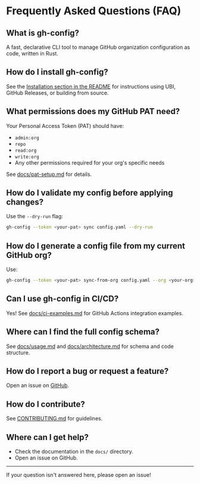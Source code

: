 # Frequently Asked Questions (FAQ)

## What is gh-config?

A fast, declarative CLI tool to manage GitHub organization configuration as code, written in Rust.

## How do I install gh-config?

See the [Installation section in the README](../README.md#installation) for instructions using UBI, GitHub Releases, or building from source.

## What permissions does my GitHub PAT need?

Your Personal Access Token (PAT) should have:
- `admin:org`
- `repo`
- `read:org`
- `write:org`
- Any other permissions required for your org's specific needs

See [docs/pat-setup.md](pat-setup.md) for details.

## How do I validate my config before applying changes?

Use the `--dry-run` flag:
```bash
gh-config --token <your-pat> sync config.yaml --dry-run
```

## How do I generate a config file from my current GitHub org?

Use:
```bash
gh-config --token <your-pat> sync-from-org config.yaml --org <your-org>
```

## Can I use gh-config in CI/CD?

Yes! See [docs/ci-examples.md](ci-examples.md) for GitHub Actions integration examples.

## Where can I find the full config schema?

See [docs/usage.md](usage.md) and [docs/architecture.md](architecture.md) for schema and code structure.

## How do I report a bug or request a feature?

Open an issue on [GitHub](https://github.com/harmony-labs/gh-config-cli/issues).

## How do I contribute?

See [CONTRIBUTING.md](../CONTRIBUTING.md) for guidelines.

## Where can I get help?

- Check the documentation in the `docs/` directory.
- Open an issue on GitHub.

---
If your question isn't answered here, please open an issue!